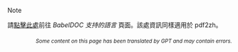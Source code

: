 > [!NOTE]
> 請[點擊此處](https://funstory-ai.github.io/BabelDOC/supported_languages/)前往 *BabelDOC 支持的語言* 頁面。該處資訊同樣適用於 pdf2zh。

<div align="right"> 
<h6><small>Some content on this page has been translated by GPT and may contain errors.</small></h6>